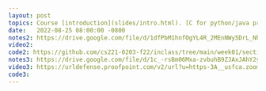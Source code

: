 ```yaml
---
layout: post
topics: Course [introduction](slides/intro.html). [C for python/java programmers](slides/python.html). Assigned [lab01](assignments/lab01.html) due 8/29
date:   2022-08-25 08:00:00 -0800
notes2: https://drive.google.com/file/d/1dfPbM1hnfOgYL4R_2MEnNWy5DrL_Nhxz/view?usp=sharing
video2:  
code2: https://github.com/cs221-0203-f22/inclass/tree/main/week01/section02
notes3: https://drive.google.com/file/d/1c_-rsBm06Mxa-zvbuhB9ZJAxJAhY2ygl/view?usp=sharing
video3: https://urldefense.proofpoint.com/v2/url?u=https-3A__usfca.zoom.us_rec_share_t9osULZNhtuQZN8lyypIzIOGVGB1cgPekZiKSAF1K9pL9fXl966GIOg-2D5V5CJok5.44lMGUe-5FTIGrM5uZ&d=DwMFAw&c=qgVugHHq3rzouXkEXdxBNQ&r=m_kj74_wYREst25SeYd3VZT3dlVY49Gcmu167aW541I&m=YJEKmyPLE6zEQ4sVjvJnc5lTUHG8g-MQEUTnp2ZcOxzxNfVGXVm0CG6A0xhgkJJR&s=BzEzh0u1Ooc75fYy1Qdc3hT4A4DKN8i8-x6f9FBEX2A&e=
code3: 
---
```

